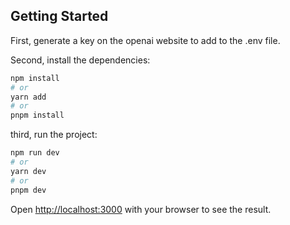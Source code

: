 ## Getting Started

First, generate a key on the openai website to add to the .env file.

Second, install the dependencies:

```bash
npm install
# or
yarn add
# or
pnpm install
```
third, run the project:

```bash
npm run dev
# or
yarn dev
# or
pnpm dev
```

Open [http://localhost:3000](http://localhost:3000) with your browser to see the result.